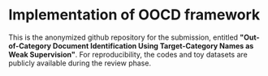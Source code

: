 # Implementation of OOCD framework

This is the anonymized github repository for the submission, entitled **"Out-of-Category Document Identification Using Target-Category Names as Weak Supervision"**.
For reproducibility, the codes and toy datasets are publicly available during the review phase.
